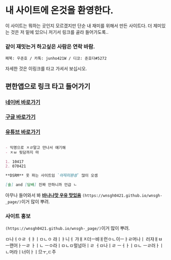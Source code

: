 # 내 사이트에 온것을 환영한다.

이 사이트는 뭐하는 곳인지 모르겠지만 단순 내 재미를 위해서 만든 사이트다.  더 제미있는 것은 저 밑에 있으니 저기서 링크를 골라 들어가도록..

### 같이 재밋는거 하고싶은 사람은 연락 바람.

```페북: 우준호 / 카톡: junho421W / 디코: 준호다#5272```

자세한 것은 이링크를 타고 가셔서 보십시오.
##  편한앱으로 링크 타고 들어가기

### [네이버 바로가기](https://02ip.ru/283Rd5.mp4) 
### [ 구글 바로가기 ](https://02ip.ru/283Rd5.mp4) 
### [유튜브 바로가기](https://02ip.ru/283Rd5.mp4) 

```markdown

- 익명으로 ㅈㄹ말고 만나서 얘기해
- ㅈㅂ 뒷담까지 마

1. 10417
2. 070421

**DSRM** 옷 파는 사이트임 `아직미완성` 많이 오셈

[술] and [담배] 진짜 안하니까 언급 ㄴ
```

아무나 들어와서 봐 **[바나나맛 우유 맛있음](https://upload3.inven.co.kr/upload/2020/06/02/bbs/i15981750555.jpg)** `(https://wnsgh0421.github.io/wnsgh-_page/)`이거 많이 뿌려.

### 사이트 홍보

`(https://wnsgh0421.github.io/wnsgh-_page/)`이거 많이 뿌려.



ㅁ나ㅓㅇㄹ ㅓㅑㅣㅁㄴㅇ 랴ㅣㅑ니ㅓ 갸ㅐㅈ더ㅡ뱌ㅐ런ㅇㄴ이ㅡㅏㄹ머나ㅣ 러쟈ㅐㅂ ㅡ랜어ㅏㅡㄹ ㅏㅣㄴ ㅡㅇ라ㅣㅁㄴㅁ럴넘아ㅣㄹ ㅓㅁ나ㅣㄹ ㅡㅓㅏㅣㅁㄴ ㅡㄹ러ㅏㅣㄴ머라ㅣ너이ㅏㅣ므ㅜ,ㄷ주
